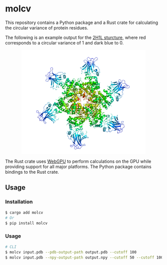 # molcv

This repository contains a Python package and a Rust crate for calculating the circular variance of protein residues.

The following is an example output for the [2H1L sturcture](https://www.rcsb.org/structure/2h1l), where red corresponds to a circular variance of 1 and dark blue to 0.

<div style="display: flex; justify-content: center;">
  <img src="example.png" style="max-width: 400px;" />
</div>

The Rust crate uses [WebGPU](https://github.com/gfx-rs/wgpu) to perform calculations on the GPU while providing support for all major platforms. The Python package contains bindings to the Rust crate.


## Usage

### Installation

```sh
$ cargo add molcv
# Or
$ pip install molcv
```

### Usage

```sh
# CLI
$ molcv input.pdb --pdb-output-path output.pdb --cutoff 100
$ molcv input.pdb --npy-output-path output.npy --cutoff 50 --cutoff 100
```
